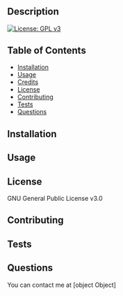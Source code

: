 # 

## Description


[![License: GPL v3](https://img.shields.io/badge/License-GPLv3-blue.svg)](https://www.gnu.org/licenses/gpl-3.0)

## Table of Contents

- [Installation](#installation)
- [Usage](#usage)
- [Credits](#credits)
- [License](#license)
- [Contributing](#contributing)
- [Tests](#tests)
- [Questions](#tests)


## Installation



## Usage



## License

GNU General Public License v3.0

## Contributing



## Tests



## Questions

You can contact me at [object Object]